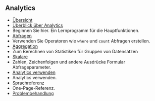 
## <a name="analytics"></a>Analytics

- [Übersicht](../articles/application-insights/app-insights-analytics.md)
- [Überblick über Analytics](../articles/application-insights/app-insights-analytics-tour.md)
 - Beginnen Sie hier. Ein Lernprogramm für die Hauptfunktionen.
- [Abfragen](../articles/application-insights/app-insights-analytics-reference.md#queries)
 - Verwenden Sie Operatoren wie `where` und `count` Abfragen erstellen.
- [Aggregation](../articles/application-insights/app-insights-analytics-reference.md#aggregations)
 - Zum Berechnen von Statistiken für Gruppen von Datensätzen
- [Skalare](../articles/application-insights/app-insights-analytics-reference.md#scalars)
 - Zahlen, Zeichenfolgen und andere Ausdrücke Formular Abfrageparameter.
- [Analytics verwenden](../articles/application-insights/app-insights-analytics-using.md)
 - Analytics verwenden.
- [Sprachreferenz](../articles/application-insights/app-insights-analytics-reference.md)
 - One-Page-Referenz.
- [Problembehandlung](../articles/application-insights/app-insights-analytics-troubleshooting.md)
